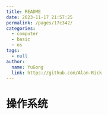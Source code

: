 ```yaml
---
title: README
date: 2023-11-17 21:57:25
permalink: /pages/17c342/
categories: 
  - computer
  - basic
  - os
tags: 
  - null
author: 
  name: YuGong
  link: https://github.com/Alan-Rick
---
```

# 操作系统
